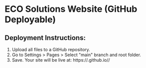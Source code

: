 
# ECO Solutions Website (GitHub Deployable)
## Deployment Instructions:
1. Upload all files to a GitHub repository.
2. Go to Settings > Pages > Select "main" branch and root folder.
3. Save. Your site will be live at: https://<username>.github.io/<repo-name>/
